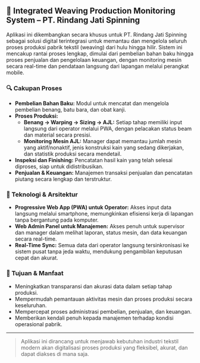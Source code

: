 ## 🧠 Integrated Weaving Production Monitoring System – PT. Rindang Jati Spinning

Aplikasi ini dikembangkan secara khusus untuk PT. Rindang Jati Spinning sebagai solusi digital terintegrasi untuk memantau dan mengelola seluruh proses produksi pabrik tekstil (weaving) dari hulu hingga hilir. Sistem ini mencakup rantai proses lengkap, dimulai dari pembelian bahan baku hingga proses penjualan dan pengelolaan keuangan, dengan monitoring mesin secara real-time dan pendataan langsung dari lapangan melalui perangkat mobile.

### 🔍 Cakupan Proses

- **Pembelian Bahan Baku:** Modul untuk mencatat dan mengelola pembelian benang, batu bara, dan obat kanji.
- **Proses Produksi:**
  - **Benang → Warping → Sizing → AJL:** Setiap tahap memiliki input langsung dari operator melalui PWA, dengan pelacakan status beam dan material secara presisi.
  - **Monitoring Mesin AJL:** Manager dapat memantau jumlah mesin yang aktif/nonaktif, jenis konstruksi kain yang sedang dikerjakan, dan statistik produksi secara mendetail.
- **Inspeksi dan Finishing:** Pencatatan hasil kain yang telah selesai diproses, siap untuk didistribusikan.
- **Penjualan & Keuangan:** Manajemen transaksi penjualan dan pencatatan piutang secara lengkap dan terstruktur.

### 📱 Teknologi & Arsitektur

- **Progressive Web App (PWA) untuk Operator:** Akses input data langsung melalui smartphone, memungkinkan efisiensi kerja di lapangan tanpa bergantung pada komputer.
- **Web Admin Panel untuk Manajemen:** Akses penuh untuk supervisor dan manager dalam melihat laporan, status mesin, dan data keuangan secara real-time.
- **Real-Time Sync:** Semua data dari operator langsung tersinkronisasi ke sistem pusat tanpa jeda waktu, mendukung pengambilan keputusan cepat dan akurat.

### 🎯 Tujuan & Manfaat

- Meningkatkan transparansi dan akurasi data dalam setiap tahap produksi.
- Mempermudah pemantauan aktivitas mesin dan proses produksi secara keseluruhan.
- Mempercepat proses administrasi pembelian, penjualan, dan keuangan.
- Memberikan kendali penuh kepada manajemen terhadap kondisi operasional pabrik.

---

> Aplikasi ini dirancang untuk menjawab kebutuhan industri tekstil modern akan digitalisasi proses produksi yang fleksibel, akurat, dan dapat diakses di mana saja.
